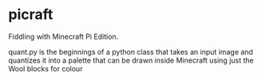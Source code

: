 picraft
=======

Fiddling with Minecraft Pi Edition.

quant.py is the beginnings of a python class that takes an input image and quantizes it into a palette that can be drawn inside Minecraft using just the Wool blocks for colour

